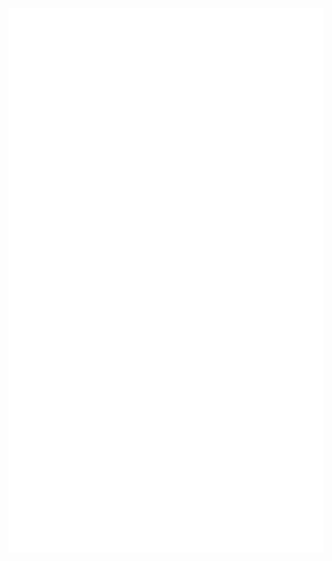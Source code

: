 <img src="https://raw.githubusercontent.com/michmazbout/metrics/refs/heads/master/github-metrics.svg" alt="Metrics" width="600">
